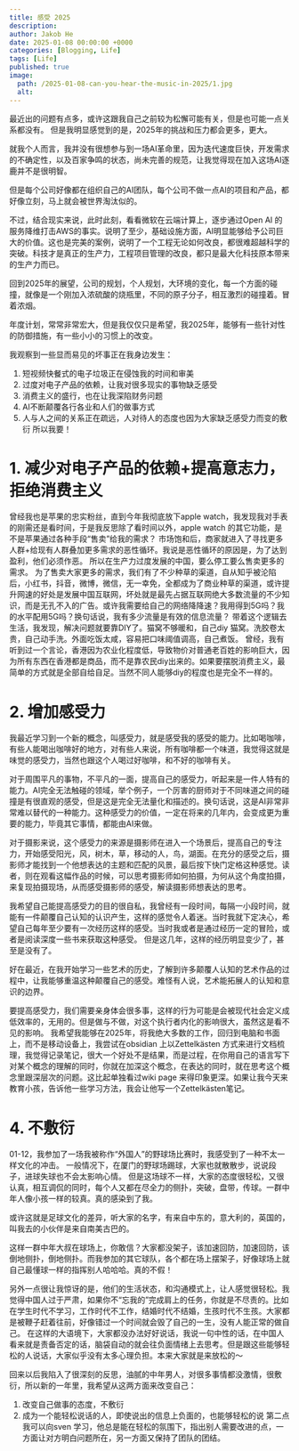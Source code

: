 ```yaml
---
title: 感受 2025
description: 
author: Jakob He
date: 2025-01-08 00:00:00 +0000
categories: [Blogging, Life]
tags: [Life]
published: true
image:
  path: /2025-01-08-can-you-hear-the-music-in-2025/1.jpg
  alt: 
---
```


最近出的问题有点多，或许这跟我自己之前较为松懈可能有关，但是也可能一点关系都没有。
但是我明显感觉到的是，2025年的挑战和压力都会更多，更大。

就我个人而言，我并没有很想参与到一场AI革命里，因为迭代速度巨快，开发需求的不确定性，以及百家争鸣的状态，尚未完善的规范，让我觉得现在加入这场AI逐鹿并不是很明智。

但是每个公司好像都在组织自己的AI团队，每个公司不做一点AI的项目和产品，都好像立刻，马上就会被世界淘汰似的。

不过，结合现实来说，此时此刻，看看微软在云端计算上，逐步通过Open AI 的服务降维打击AWS的事实。说明了至少，基础设施方面，AI明显能够给予公司巨大的价值。这也是完美的案例，说明了一个工程无论如何改良，都很难超越科学的突破。科技才是真正的生产力，工程项目管理的改良，都只是最大化科技原本带来的生产力而已。

回到2025年的展望，公司的规划，个人规划，大环境的变化，每一个方面的碰撞，就像是一个刚加入浓硫酸的烧瓶里，不同的原子分子，相互激烈的碰撞着。冒着浓烟。

年度计划，常常非常宏大，但是我仅仅只是希望，我2025年，能够有一些针对性的防御措施，有一些小小的习惯上的改变。

我观察到一些显而易见的坏事正在我身边发生：
1. 短视频快餐式的电子垃圾正在侵蚀我的时间和审美
2. 过度对电子产品的依赖，让我对很多现实的事物缺乏感受
3. 消费主义的盛行，也在让我深陷财务问题
4. AI不断颠覆各行各业和人们的做事方式
5. 人与人之间的关系正在疏远，人对待人的态度也因为大家缺乏感受力而变的敷衍
所以我要！

# 1. 减少对电子产品的依赖+提高意志力，拒绝消费主义
曾经我也是苹果的忠实粉丝，直到今年我彻底放下apple watch，我发现我对手表的刚需还是看时间，于是我反思除了看时间以外，apple watch 的其它功能，是不是苹果通过各种手段“售卖”给我的需求？
市场饱和后，商家就进入了寻找更多人群+给现有人群叠加更多需求的恶性循环。我说是恶性循环的原因是，为了达到盈利，他们必须作恶。
所以在生产力过度发展的中国，要么停工要么售卖更多的需求。
为了售卖大家更多的需求，我们有了不少种草的渠道，自从知乎被沦陷后，小红书，抖音，微博，微信，无一幸免，全都成为了商业种草的渠道，或许提升网速的好处是发展中国互联网，坏处就是最先占据互联网绝大多数流量的不少知识，而是无孔不入的广告。或许我需要给自己的网络降降速？我用得到5G吗？我的水平配用5G吗？换句话说，我有多少流量是有效的信息流量？
带着这个逻辑去生活，我发现，解决问题就要靠DIY了。猫窝不够暖和，自己diy 猫窝。洗胶卷太贵，自己动手洗。外面吃饭太咸，容易把口味阈值调高，自己煮饭。
曾经，我有听到过一个言论，香港因为农业化程度低，导致物价对普通老百姓的影响巨大，因为所有东西在香港都是商品，而不是靠农民diy出来的。如果要摆脱消费主义，最简单的方式就是全部自给自足。当然不同人能够diy的程度也是完全不一样的。

# 2. 增加感受力
我最近学习到一个新的概念，叫感受力，就是感受我的感受的能力。比如喝咖啡，有些人能喝出咖啡好的地方，对有些人来说，所有咖啡都一个味道，我觉得这就是味觉的感受力，当然也跟这个人喝过好咖啡，和不好的咖啡有关。

对于周围平凡的事物，不平凡的一面，提高自己的感受力，听起来是一件人特有的能力。AI完全无法触碰的领域，举个例子，一个厉害的厨师对于不同味道之间的碰撞是有很直观的感受，但是这是完全无法量化和描述的。换句话说，这是AI非常非常难以替代的一种能力。这种感受力的价值，一定在将来的几年内，会变成更为重要的能力，毕竟其它事情，都能由AI来做。

对于摄影来说，这个感受力的来源是摄影师在进入一个场景后，提高自己的专注力，开始感受阳光，风，树木，草，移动的人，鸟，湖面。在充分的感受之后，摄影师才能找到一个他想表达的主题和匹配的风景，最后按下快门定格这种感觉。读者，则在观看这幅作品的时候，可以思考摄影师如何拍摄，为何从这个角度拍摄，来复现拍摄现场，从而感受摄影师的感受，解读摄影师想表达的思考。

我希望自己能提高感受力的目的很自私，我曾经有一段时间，每隔一小段时间，就能有一件颠覆自己认知的认识产生，这样的感觉令人着迷。当时我就下定决心，希望自己每年至少要有一次经历这样的感受。当时我或者是通过经历一定的冒险，或者是阅读深度一些书来获取这种感受。 但是这几年，这样的经历明显变少了，甚至是没有了。

好在最近，在我开始学习一些艺术的历史，了解到许多颠覆人认知的艺术作品的过程中，让我能够重温这种颠覆自己的感受。难怪有人说，艺术能拓展人的认知和意识的边界。

要提高感受力，我们需要亲身体会很多事，这样的行为可能是会被现代社会定义成低效率的，无用的。但是做与不做，对这个执行者内化的影响很大，虽然这是看不见的影响。
我希望我能够在2025年，将我绝大多数的工作，回归到电脑和书面上，而不是移动设备上，我尝试在obsidian 上以Zettelkästen 方式来进行文档梳理，我觉得记录笔记，很大一个好处不是结果，而是过程，在你用自己的语言写下对某个概念的理解的同时，你就在加深这个概念，在表达的同时，就在思考这个概念里跟深层次的问题。这比起单独看过wiki page 来得印象更深。如果让我今天来教育小孩，告诉他一些学习方法，我会让他写一个Zettelkästen笔记。

# 4. 不敷衍
01-12，我参加了一场我被称作“外国人”的野球场比赛时，我感受到了一种不太一样文化的冲击。
一般情况下，在厦门的野球场踢球，大家也就散散步，说说段子，进球失球也不会太影响心情。
但是这场球不一样，大家的态度很轻松，又很认真，相互调侃的同时，每个人又都在尽全力的侧扑，突破，盘带，传球。一群中年人像小孩一样的较真。真的感染到了我。

或许这就是足球文化的差异，听大家的名字，有来自中东的，意大利的，英国的，叫我去的小伙伴是来自南美古巴的。

这样一群中年大叔在球场上，你敢信？大家都没架子，该加速回防，加速回防，该倒地侧扑，倒地侧扑。而我参加的其它球队，各个都在场上摆架子，好像球场上就自己最懂球一样的指挥别人哈哈哈。真的不假！

另外一点很让我惊讶的是，他们的生活状态，和沟通模式上，让人感觉很轻松。我觉得中国人过于严肃，如果你不“忘我的”完成肩上的任务，你就是不尽责的。比如在学生时代不学习，工作时代不工作，结婚时代不结婚，生孩时代不生孩。大家都是被鞭子赶着往前，好像错过一个时间就会毁了自己的一生，没有人能正常的做自己。
在这样的大语境下，大家都没办法好好说话，我说一句中性的话，在中国人看来就是责备否定的话，脑袋自动的就会往负面情绪上去思考。但是跟这些能够轻松的人说话，大家似乎没有太多心理负担。本来大家就是来放松的～

回来以后我陷入了很深刻的反思，油腻的中年男人，对很多事情都没激情，很敷衍，所以新的一年里，我希望从这两方面来改变自己：
1. 改变自己做事的态度，不敷衍
2. 成为一个能轻松说话的人，即使说出的信息上负面的，也能够轻松的说
第二点我可以向sven 学习，他总是能在轻松的氛围下，指出别人需要改进的点，一方面让对方明白问题所在，另一方面又保持了团队的团结。
